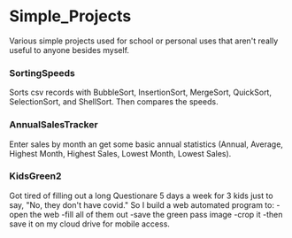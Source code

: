 # Simple_Projects
Various simple projects used for school or personal uses that aren't really useful to anyone besides myself.

### SortingSpeeds 
Sorts csv records with BubbleSort, InsertionSort, MergeSort, QuickSort, SelectionSort, and ShellSort. Then compares the speeds.

### AnnualSalesTracker
Enter sales by month an get some basic annual statistics (Annual, Average, Highest Month, Highest Sales, Lowest Month, Lowest Sales).

### KidsGreen2
Got tired of filling out a long Questionare 5 days a week for 3 kids just to say, "No, they don't have covid." So I build a web automated program to:
  -open the web
  -fill all of them out
  -save the green pass image
  -crop it
  -then save it on my cloud drive for mobile access.
